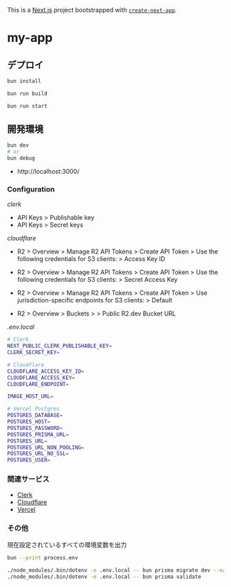 This is a [Next.js](https://nextjs.org/) project bootstrapped with [`create-next-app`](https://github.com/vercel/next.js/tree/canary/packages/create-next-app).

# my-app

## デプロイ

```sh
bun install

bun run build

bun run start
```

## 開発環境

```sh
bun dev
# or
bun debug
```

- http://localhost:3000/

### Configuration

_clerk_

- API Keys > Publishable key
- API Keys > Secret keys

_cloudflare_

- R2 > Overview > Manage R2 API Tokens > Create API Token > Use the following credentials for S3 clients: > Access Key ID
- R2 > Overview > Manage R2 API Tokens > Create API Token > Use the following credentials for S3 clients: > Secret Access Key
- R2 > Overview > Manage R2 API Tokens > Create API Token > Use jurisdiction-specific endpoints for S3 clients: > Default

- R2 > Overview > Buckets > <YOUR-BUCKET> > Public R2.dev Bucket URL

_.env.local_

```sh
# Clerk
NEXT_PUBLIC_CLERK_PUBLISHABLE_KEY=
CLERK_SECRET_KEY=

# Cloudflare
CLOUDFLARE_ACCESS_KEY_ID=
CLOUDFLARE_ACCESS_KEY=
CLOUDFLARE_ENDPOINT=

IMAGE_HOST_URL=

# Vercel Postgres
POSTGRES_DATABASE=
POSTGRES_HOST=
POSTGRES_PASSWORD=
POSTGRES_PRISMA_URL=
POSTGRES_URL=
POSTGRES_URL_NON_POOLING=
POSTGRES_URL_NO_SSL=
POSTGRES_USER=
```

### 関連サービス

- [Clerk](https://clerk.com/)
- [Cloudflare](https://www.cloudflare.com/)
- [Vercel](https://vercel.com/)

### その他

現在設定されているすべての環境変数を出力

```sh
bun --print process.env
```

```sh
./node_modules/.bin/dotenv -e .env.local -- bun prisma migrate dev --name init
./node_modules/.bin/dotenv -e .env.local -- bun prisma validate
```
